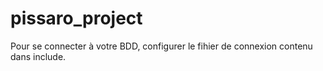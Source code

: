 # pissaro_project

Pour se connecter à votre BDD, configurer le fihier de connexion contenu dans include. 
